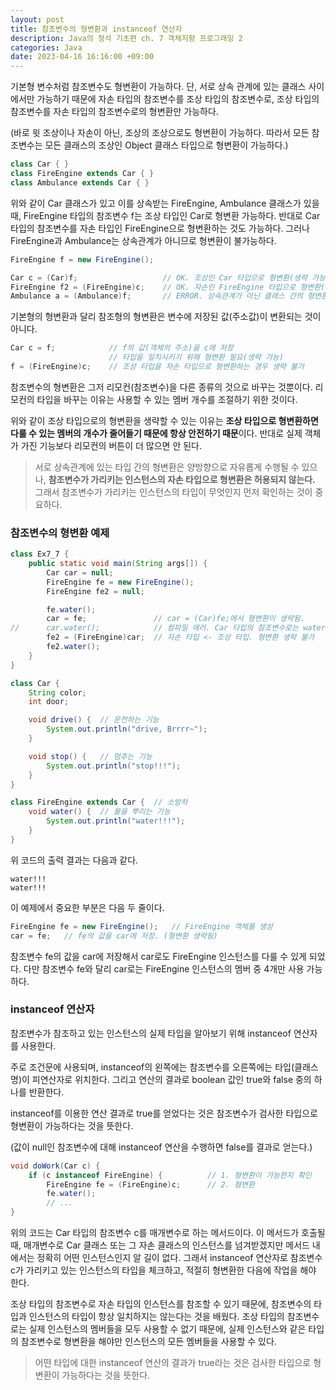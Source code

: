 ```yaml
---
layout: post
title: 참조변수의 형변환과 instanceof 연산자
description: Java의 정석 기초편 ch. 7 객체지향 프로그래밍 2
categories: Java
date: 2023-04-16 16:16:00 +09:00
---
```

기본형 변수처럼 참조변수도 형변환이 가능하다. 단, 서로 상속 관계에 있는 클래스 사이에서만 가능하기 때문에 자손 타입의 참조변수를 조상 타입의 참조변수로, 조상 타입의 참조변수를 자손 타입의 참조변수로의 형변환만 가능하다. 

(바로 윗 조상이나 자손이 아닌, 조상의 조상으로도 형변환이 가능하다. 따라서 모든 참조변수는 모든 클래스의 조상인 Object 클래스 타입으로 형변환이 가능하다.)

```java
class Car { }
class FireEngine extends Car { }
class Ambulance extends Car { }
```

위와 같이 Car 클래스가 있고 이를 상속받는 FireEngine, Ambulance 클래스가 있을 때, FireEngine 타입의 참조변수 f는 조상 타입인 Car로 형변환 가능하다. 반대로 Car 타입의 참조변수를 자손 타입인 FireEngine으로 형변환하는 것도 가능하다. 그러나 FireEngine과 Ambulance는 상속관계가 아니므로 형변환이 불가능하다. 

```java
FireEngine f = new FireEngine();

Car c = (Car)f;                   // OK. 조상인 Car 타입으로 형변환(생략 가능)
FireEngine f2 = (FireEngine)c;    // OK. 자손인 FireEngine 타입으로 형변환(생략 불가)
Ambulance a = (Ambulance)f;       // ERROR. 상속관계가 아닌 클래스 간의 형변환 불가
```

기본형의 형변환과 달리 참조형의 형변환은 변수에 저장된 값(주소값)이 변환되는 것이 아니다.

```java
Car c = f;            // f의 값(객체의 주소)을 c에 저장
                      // 타입을 일치시키기 위해 형변환 필요(생략 가능)
f = (FireEngine)c;    // 조상 타입을 자손 타입으로 형변환하는 경우 생략 불가
```

참조변수의 형변환은 그저 리모컨(참조변수)을 다른 종류의 것으로 바꾸는 것뿐이다. 리모컨의 타입을 바꾸는 이유는 사용할 수 있는 멤버 개수를 조절하기 위한 것이다.

위와 같이 조상 타입으로의 형변환을 생략할 수 있는 이유는 **조상 타입으로 형변환하면 다룰 수 있는 멤버의 개수가 줄어들기 때문에 항상 안전하기 때문**이다. 반대로 실제 객체가 가진 기능보다 리모컨의 버튼이 더 많으면 안 된다.

> 서로 상속관계에 있는 타입 간의 형변환은 양방향으로 자유롭게 수행될 수 있으나, **참조변수가 가리키는 인스턴스의 자손 타입으로 형변환은 허용되지 않는다.**
> 그래서 참조변수가 가리키는 인스턴스의 타입이 무엇인지 먼저 확인하는 것이 중요하다.


### 참조변수의 형변환 예제

```java
class Ex7_7 {
	public static void main(String args[]) {
		Car car = null;
		FireEngine fe = new FireEngine();
		FireEngine fe2 = null;

		fe.water();
		car = fe;    			// car = (Car)fe;에서 형변환이 생략됨. 
//		car.water();			// 컴파일 에러. Car 타입의 참조변수로는 water()를 호출할 수 없다. 
		fe2 = (FireEngine)car;	// 자손 타입 <- 조상 타입. 형변환 생략 불가 
		fe2.water();
	}
}

class Car {
	String color;
	int door;

	void drive() { 	// 운전하는 기능 
		System.out.println("drive, Brrrr~");
	}

	void stop() {  	// 멈추는 기능 	
		System.out.println("stop!!!");	
	}
}

class FireEngine extends Car {	// 소방차 
	void water() {	// 물을 뿌리는 기능 
		System.out.println("water!!!");
	}
}
```

위 코드의 출력 결과는 다음과 같다.

```
water!!!
water!!!
```

이 예제에서 중요한 부분은 다음 두 줄이다.

```java
FireEngine fe = new FireEngine();   // FireEngine 객체를 생성
car = fe;   // fe의 값을 car에 저장. (형변환 생략됨)
```

참조변수 fe의 값을 car에 저장해서 car로도 FireEngine 인스턴스를 다룰 수 있게 되었다. 다만 참조변수 fe와 달리 car로는 FireEngine 인스턴스의 멤버 중 4개만 사용 가능하다.


### instanceof 연산자

참조변수가 참조하고 있는 인스턴스의 실제 타입을 알아보기 위해 instanceof 연산자를 사용한다.

주로 조건문에 사용되며, instanceof의 왼쪽에는 참조변수를 오른쪽에는 타입(클래스명)이 피연산자로 위치한다. 그리고 연산의 결과로 boolean 값인 true와 false 중의 하나를 반환한다.

instanceof를 이용한 연산 결과로 true를 얻었다는 것은 참조변수가 검사한 타입으로 형변환이 가능하다는 것을 뜻한다.

(값이 null인 참조변수에 대해 instanceof 연산을 수행하면 false를 결과로 얻는다.)

```java
void doWork(Car c) {
	if (c instanceof FireEngine) {			// 1. 형변환이 가능한지 확인
		FireEngine fe = (FireEngine)c;		// 2. 형변환
		fe.water();
		// ...
}
```

위의 코드는 Car 타입의 참조변수 c를 매개변수로 하는 메서드이다. 이 메서드가 호출될 때, 매개변수로 Car 클래스 또는 그 자손 클래스의 인스턴스를 넘겨받겠지만 메서드 내에서는 정확히 어떤 인스턴스인지 알 길이 없다. 그래서 instanceof 연산자로 참조변수 c가 가리키고 있는 인스턴스의 타입을 체크하고, 적절히 형변환한 다음에 작업을 해야 한다. 

조상 타입의 참조변수로 자손 타입의 인스턴스를 참조할 수 있기 때문에, 참조변수의 타입과 인스턴스의 타입이 항상 일치하지는 않는다는 것을 배웠다. 조상 타입의 참조변수로는 실제 인스턴스의 멤버들을 모두 사용할 수 없기 때문에, 실제 인스턴스와 같은 타입의 참조변수로 형변환을 해야만 인스턴스의 모든 멤버들을 사용할 수 있다.

> 어떤 타입에 대한 instanceof 연산의 결과가 true라는 것은 검사한 타입으로 형변환이 가능하다는 것을 뜻한다.
